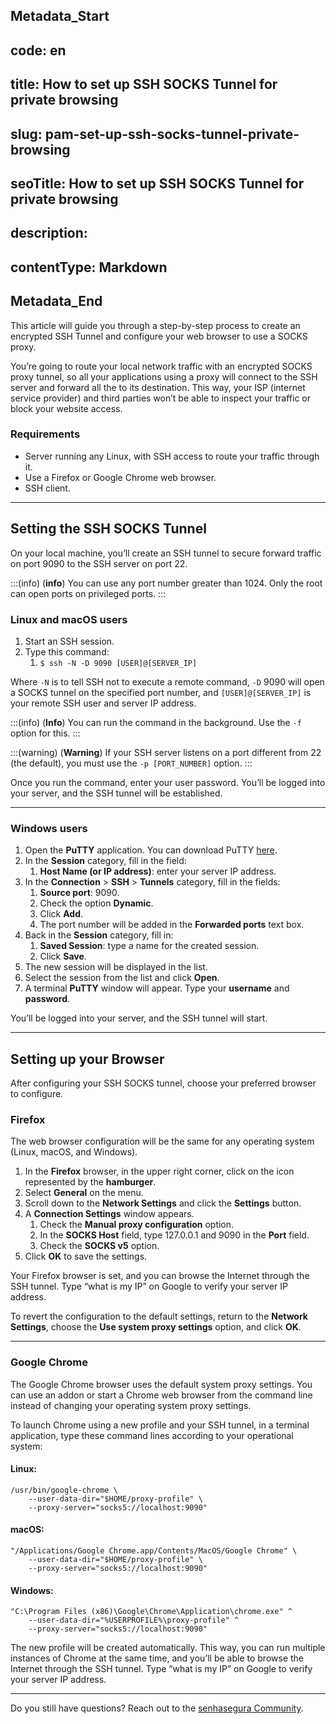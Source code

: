 ## Metadata_Start 
## code: en
## title: How to set up SSH SOCKS Tunnel for private browsing 
## slug: pam-set-up-ssh-socks-tunnel-private-browsing 
## seoTitle: How to set up SSH SOCKS Tunnel for private browsing 
## description:  
## contentType: Markdown 
## Metadata_End
This article will guide you through a step-by-step process to create an encrypted SSH Tunnel and configure your web browser to use a SOCKS proxy.

You’re going to route your local network traffic with an encrypted SOCKS proxy tunnel, so all your applications using a proxy will connect to the SSH server and forward all the to its destination. This way, your ISP (internet service provider) and third parties won’t be able to inspect your traffic or block your website access.

### Requirements

* Server running any Linux, with SSH access to route your traffic through it.
* Use a Firefox or Google Chrome web browser.
* SSH client.

***

## Setting the SSH SOCKS Tunnel

On your local machine, you’ll create an SSH tunnel to secure forward traffic on port 9090 to the SSH server on port 22.

:::(info) (**info**)
You can use any port number greater than 1024. Only the root can open ports on privileged ports.
:::
### Linux and macOS users

1. Start an SSH session.
2. Type this command:
    1. `$ ssh -N -D 9090 [USER]@[SERVER_IP]`

Where `-N` is to tell SSH not to execute a remote command, `-D` 9090 will open a SOCKS tunnel on the specified port number, and `[USER]@[SERVER_IP]` is your remote SSH user and server IP address.

:::(info) (**Info**)
You can run the command in the background. Use the `-f` option for this.
:::

:::(warning) (**Warning**)
If your SSH server listens on a port different from 22 (the default), you must use the `-p [PORT_NUMBER]` option.
:::

Once you run the command, enter your user password. You’ll be logged into your server, and the SSH tunnel will be established.
***

### Windows users

1. Open the **PuTTY** application. You can download PuTTY [here](https://www.chiark.greenend.org.uk/~sgtatham/putty/latest.html).
2. In the **Session** category, fill in the field:
    1. **Host Name (or IP address)**: enter your server IP address.
3. In the **Connection** > **SSH** > **Tunnels** category, fill in the fields:
    1. **Source port**: 9090.
    2. Check the option **Dynamic**.
    3. Click **Add**.
    4. The port number will be added in the **Forwarded ports** text box.
4. Back in the **Session** category, fill in:
    1. **Saved Session**: type a name for the created session.
    2. Click **Save**.
5. The new session will be displayed in the list.
6. Select the session from the list and click **Open**.
7. A terminal **PuTTY** window will appear. Type your **username** and **password**.

You’ll be logged into your server, and the SSH tunnel will start.
***

## Setting up your Browser
After configuring your SSH SOCKS tunnel, choose your preferred browser to configure.

### Firefox
The web browser configuration will be the same for any operating system (Linux, macOS, and Windows).

1. In the **Firefox** browser, in the upper right corner, click on the icon represented by the **hamburger**.
2. Select **General** on the menu.
3. Scroll down to the **Network Settings** and click the **Settings** button.
4. A **Connection Settings** window appears.
    1. Check the **Manual proxy configuration** option.
    2. In the **SOCKS Host** field, type 127.0.0.1 and 9090 in the **Port** field.
    3. Check the **SOCKS v5** option.
5. Click **OK** to save the settings.

Your Firefox browser is set, and you can browse the Internet through the SSH tunnel. Type “what is my IP” on Google to verify your server IP address.

To revert the configuration to the default settings, return to the **Network Settings**, choose the **Use system proxy settings** option, and click **OK**.
***

### Google Chrome
The Google Chrome browser uses the default system proxy settings. You can use an addon or start a Chrome web browser from the command line instead of changing your operating system proxy settings.

To launch Chrome using a new profile and your SSH tunnel, in a terminal application, type these command lines according to your operational system:

#### Linux:
```
/usr/bin/google-chrome \
    --user-data-dir="$HOME/proxy-profile" \
    --proxy-server="socks5://localhost:9090"
```

#### macOS:
```
"/Applications/Google Chrome.app/Contents/MacOS/Google Chrome" \
    --user-data-dir="$HOME/proxy-profile" \
    --proxy-server="socks5://localhost:9090"
```

#### Windows:
```
"C:\Program Files (x86)\Google\Chrome\Application\chrome.exe" ^
    --user-data-dir="%USERPROFILE%\proxy-profile" ^
    --proxy-server="socks5://localhost:9090"
```

The new profile will be created automatically. This way, you can run multiple instances of Chrome at the same time, and you’ll be able to browse the Internet through the SSH tunnel. Type “what is my IP” on Google to verify your server IP address.

***
Do you still have questions? Reach out to the [senhasegura Community](https://community.senhasegura.io/).